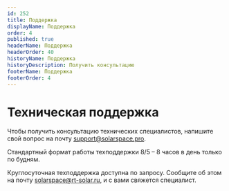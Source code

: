 ```yaml
---
id: 252
title: Поддержка
displayName: Поддержка
order: 4
published: true
headerName: Поддержка
headerOrder: 40
historyName: Поддержка
historyDescription: Получить консультацию
footerName: Поддержка
footerOrder: 4
---
```


# Техническая поддержка

Чтобы получить консультацию технических специалистов, напишите свой вопрос на почту support@solarspace.pro.

Стандартный формат работы техподдержки 8/5 – 8 часов в день только по будням.  

Круглосуточная техподдержка доступна по запросу. Сообщите об этом на почту solarspace@rt-solar.ru, и с вами свяжется специалист.